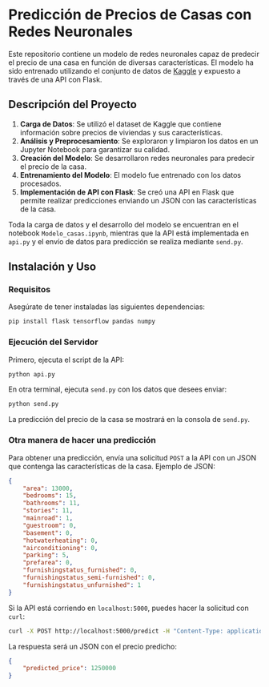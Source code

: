 # Predicción de Precios de Casas con Redes Neuronales

Este repositorio contiene un modelo de redes neuronales capaz de predecir el precio de una casa en función de diversas características. El modelo ha sido entrenado utilizando el conjunto de datos de [Kaggle](https://www.kaggle.com/datasets/yasserh/housing-prices-dataset) y expuesto a través de una API con Flask.

## Descripción del Proyecto

1. **Carga de Datos**: Se utilizó el dataset de Kaggle que contiene información sobre precios de viviendas y sus características.
2. **Análisis y Preprocesamiento**: Se exploraron y limpiaron los datos en un Jupyter Notebook para garantizar su calidad.
3. **Creación del Modelo**: Se desarrollaron redes neuronales para predecir el precio de la casa.
4. **Entrenamiento del Modelo**: El modelo fue entrenado con los datos procesados.
5. **Implementación de API con Flask**: Se creó una API en Flask que permite realizar predicciones enviando un JSON con las características de la casa.

Toda la carga de datos y el desarrollo del modelo se encuentran en el notebook `Modelo_casas.ipynb`, mientras que la API está implementada en `api.py` y el envío de datos para predicción se realiza mediante `send.py`.

## Instalación y Uso

### Requisitos

Asegúrate de tener instaladas las siguientes dependencias:

```sh
pip install flask tensorflow pandas numpy
```

### Ejecución del Servidor

Primero, ejecuta el script de la API:

```sh
python api.py
```

En otra terminal, ejecuta `send.py` con los datos que desees enviar:

```sh
python send.py
```

La predicción del precio de la casa se mostrará en la consola de `send.py`.

### Otra manera de hacer una predicción

Para obtener una predicción, envía una solicitud `POST` a la API con un JSON que contenga las características de la casa. Ejemplo de JSON:

```json
{
    "area": 13000,
    "bedrooms": 15,
    "bathrooms": 11,
    "stories": 11,
    "mainroad": 1,
    "guestroom": 0,
    "basement": 0,
    "hotwaterheating": 0,
    "airconditioning": 0,
    "parking": 5,
    "prefarea": 0,
    "furnishingstatus_furnished": 0,
    "furnishingstatus_semi-furnished": 0,
    "furnishingstatus_unfurnished": 1
}
```

Si la API está corriendo en `localhost:5000`, puedes hacer la solicitud con `curl`:

```sh
curl -X POST http://localhost:5000/predict -H "Content-Type: application/json" -d '{"area":13000,"bedrooms":15,"bathrooms":11,"stories":11,"mainroad":1,"guestroom":0,"basement":0,"hotwaterheating":0,"airconditioning":0,"parking":5,"prefarea":0,"furnishingstatus_furnished":0,"furnishingstatus_semi-furnished":0,"furnishingstatus_unfurnished":1}'
```

La respuesta será un JSON con el precio predicho:

```json
{
    "predicted_price": 1250000
}
```

